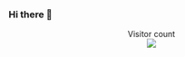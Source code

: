 ### Hi there 👋

<p align="center"> 
  Visitor count<br>
  <img src="https://profile-counter.glitch.me/WaldoDoesTEch/count.svg" />
</p>


<!--
**WaldoDoesTech/WaldoDoesTEch** is a ✨ _special_ ✨ repository because its `README.md` (this file) appears on your GitHub profile.

Here are some ideas to get you started:

- 🔭 I’m currently working on ...
- 🌱 I’m currently learning ...
- 👯 I’m looking to collaborate on ...
- 🤔 I’m looking for help with ...
- 💬 Ask me about ...
- 📫 How to reach me: ...
- 😄 Pronouns: ...
- ⚡ Fun fact: ...
-->
